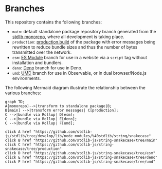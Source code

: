 <!--

@license Apache-2.0

Copyright (c) 2022 The Stdlib Authors.

Licensed under the Apache License, Version 2.0 (the "License");
you may not use this file except in compliance with the License.
You may obtain a copy of the License at

   http://www.apache.org/licenses/LICENSE-2.0

Unless required by applicable law or agreed to in writing, software
distributed under the License is distributed on an "AS IS" BASIS,
WITHOUT WARRANTIES OR CONDITIONS OF ANY KIND, either express or implied.
See the License for the specific language governing permissions and
limitations under the License.

-->

# Branches

This repository contains the following branches:

-   `main`: default standalone package repository branch generated from the [stdlib monorepo][monorepo], where all development is taking place.
-   `production`: [production build][production-url] of the package with error messages being rewritten to reduce bundle sizes and thus the number of bytes transmitted over the network.
-   `esm`: [ES Module][esm-url] branch for use in a website via a `script` tag without installation and bundlers.
-   `deno`: [Deno][deno-url] branch for use in Deno.
-   `umd`: [UMD][umd-url] branch for use in Observable, or in dual browser/Node.js environments.

The following Mermaid diagram illustrate the relationship between the various branches:

```mermaid
graph TD;
A[monorepo]-->|transform to standalone package|B;
B[main] -->|transform error messages| C[production];
C -->|bundle via Rollup| D[esm];
C -->|bundle via Rollup| E[deno];
C -->|bundle via Rollup| F[umd];

click A href "https://github.com/stdlib-js/stdlib/tree/develop/lib/node_modules/%40stdlib/string/snakecase"
click B href "https://github.com/stdlib-js/string-snakecase/tree/main"
click C href "https://github.com/stdlib-js/string-snakecase/tree/production"
click D href "https://github.com/stdlib-js/string-snakecase/tree/esm"
click E href "https://github.com/stdlib-js/string-snakecase/tree/deno"
click F href "https://github.com/stdlib-js/string-snakecase/tree/umd"
```

[monorepo]: https://github.com/stdlib-js/stdlib/tree/develop/lib/node_modules/%40stdlib/string/snakecase
[production-url]: https://github.com/stdlib-js/string-snakecase/tree/production
[deno-url]: https://github.com/stdlib-js/string-snakecase/tree/deno
[umd-url]: https://github.com/stdlib-js/string-snakecase/tree/umd
[esm-url]: https://github.com/stdlib-js/string-snakecase/tree/esm

